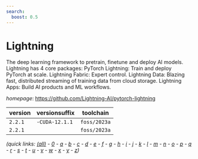 ```yaml
---
search:
  boost: 0.5
---
```

# Lightning

The deep learning framework to pretrain, finetune and deploy AI models. Lightning has 4 core packages:     PyTorch Lightning: Train and deploy PyTorch at scale.     Lightning Fabric: Expert control.     Lightning Data: Blazing fast, distributed streaming of training data from cloud storage.     Lightning Apps: Build AI products and ML workflows.

*homepage*: <https://github.com/Lightning-AI/pytorch-lightning>

version | versionsuffix | toolchain
--------|---------------|----------
``2.2.1`` | ``-CUDA-12.1.1`` | ``foss/2023a``
``2.2.1`` |  | ``foss/2023a``


*(quick links: [(all)](../index.md) - [0](../0/index.md) - [a](../a/index.md) - [b](../b/index.md) - [c](../c/index.md) - [d](../d/index.md) - [e](../e/index.md) - [f](../f/index.md) - [g](../g/index.md) - [h](../h/index.md) - [i](../i/index.md) - [j](../j/index.md) - [k](../k/index.md) - [l](../l/index.md) - [m](../m/index.md) - [n](../n/index.md) - [o](../o/index.md) - [p](../p/index.md) - [q](../q/index.md) - [r](../r/index.md) - [s](../s/index.md) - [t](../t/index.md) - [u](../u/index.md) - [v](../v/index.md) - [w](../w/index.md) - [x](../x/index.md) - [y](../y/index.md) - [z](../z/index.md))*

